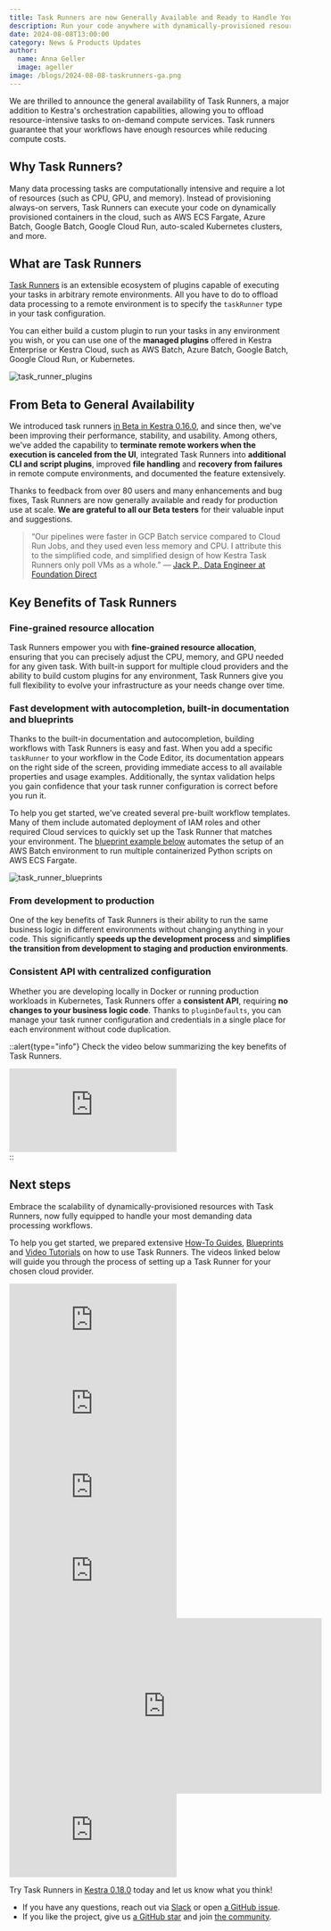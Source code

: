 ```yaml
---
title: Task Runners are now Generally Available and Ready to Handle Your Most Demanding Workflows
description: Run your code anywhere with dynamically-provisioned resources.
date: 2024-08-08T13:00:00
category: News & Products Updates
author:
  name: Anna Geller
  image: ageller
image: /blogs/2024-08-08-taskrunners-ga.png
---
```


We are thrilled to announce the general availability of Task Runners, a major addition to Kestra's orchestration capabilities, allowing you to offload resource-intensive tasks to on-demand compute services. Task runners guarantee that your workflows have enough resources while reducing compute costs.

## Why Task Runners?

Many data processing tasks are computationally intensive and require a lot of resources (such as CPU, GPU, and memory). Instead of provisioning always-on servers, Task Runners can execute your code on dynamically provisioned containers in the cloud, such as AWS ECS Fargate, Azure Batch, Google Batch, Google Cloud Run, auto-scaled Kubernetes clusters, and more.

## What are Task Runners

[Task Runners](../docs/task-runners/index.md) is an extensible ecosystem of plugins capable of executing your tasks in arbitrary remote environments. All you have to do to offload data processing to a remote environment is to specify the `taskRunner` type in your task configuration.

You can either build a custom plugin to run your tasks in any environment you wish, or you can use one of the **managed plugins** offered in Kestra Enterprise or Kestra Cloud, such as AWS Batch, Azure Batch, Google Batch, Google Cloud Run, or Kubernetes.

![task_runner_plugins](/blogs/2024-08-08-taskrunners-ga/task_runner_plugins.png)

## From Beta to General Availability

We introduced task runners [in Beta in Kestra 0.16.0](./2024-04-12-release-0-16.md), and since then, we've been improving their performance, stability, and usability. Among others, we've added the capability to **terminate remote workers when the execution is canceled from the UI**, integrated Task Runners into **additional CLI and script plugins**, improved **file handling** and **recovery from failures** in remote compute environments, and documented the feature extensively.

Thanks to feedback from over 80 users and many enhancements and bug fixes, Task Runners are now generally available and ready for production use at scale. **We are grateful to all our Beta testers** for their valuable input and suggestions.

> “Our pipelines were faster in GCP Batch service compared to Cloud Run Jobs, and they used even less memory and CPU. I attribute this to the simplified code, and simplified design of how Kestra Task Runners only poll VMs as a whole.” — [Jack P., Data Engineer at Foundation Direct](https://jackskylord.medium.com/kestra-io-powerful-declarative-workflows-1dc79bce0b69)

## Key Benefits of Task Runners

### Fine-grained resource allocation

Task Runners empower you with **fine-grained resource allocation**, ensuring that you can precisely adjust the CPU, memory, and GPU needed for any given task. With built-in support for multiple cloud providers and the ability to build custom plugins for any environment, Task Runners give you full flexibility to evolve your infrastructure as your needs change over time.

### Fast development with autocompletion, built-in documentation and blueprints

Thanks to the built-in documentation and autocompletion, building workflows with Task Runners is easy and fast. When you add a specific `taskRunner` to your workflow in the Code Editor, its documentation appears on the right side of the screen, providing immediate access to all available properties and usage examples. Additionally, the syntax validation helps you gain confidence that your task runner configuration is correct before you run it.

To help you get started, we've created several pre-built workflow templates. Many of them include automated deployment of IAM roles and other required Cloud services to quickly set up the Task Runner that matches your environment. The [blueprint example below](https://kestra.io/blueprints/aws-batch-terraform-git) automates the setup of an AWS Batch environment to run multiple containerized Python scripts on AWS ECS Fargate.

![task_runner_blueprints](/blogs/2024-08-08-taskrunners-ga/task_runner_blueprints.png)

### From development to production

One of the key benefits of Task Runners is their ability to run the same business logic in different environments without changing anything in your code. This significantly **speeds up the development process** and **simplifies the transition from development to staging and production environments**.

### Consistent API with centralized configuration

Whether you are developing locally in Docker or running production workloads in Kubernetes, Task Runners offer a **consistent API**, requiring **no changes to your business logic code**. Thanks to `pluginDefaults`, you can manage your task runner configuration and credentials in a single place for each environment without code duplication.

::alert{type="info"}
Check the video below summarizing the key benefits of Task Runners.

<div class="video-container">
  <iframe src="https://www.youtube.com/embed/edYa8WAMAdQ?si=2vu6XPUUeTQziWNq" title="YouTube video player" frameborder="0" allow="accelerometer; autoplay; clipboard-write; encrypted-media; gyroscope; picture-in-picture; web-share" referrerpolicy="strict-origin-when-cross-origin" allowfullscreen></iframe>
</div>
::

## Next steps

Embrace the scalability of dynamically-provisioned resources with Task Runners, now fully equipped to handle your most demanding data processing workflows.

To help you get started, we prepared extensive [How-To Guides](../docs/15.how-to-guides/index.md), [Blueprints](https://kestra.io/blueprints) and [Video Tutorials](https://www.youtube.com/playlist?list=PLEK3H8YwZn1pbL_nRKDqE3s7J8os_yc31) on how to use Task Runners. The videos linked below will guide you through the process of setting up a Task Runner for your chosen cloud provider.

<div class="video-container">
  <iframe src="https://www.youtube.com/embed/N-Bq-TWqxiw?si=2u4_xmm2vLivKLPO" title="YouTube video player" frameborder="0" allow="accelerometer; autoplay; clipboard-write; encrypted-media; gyroscope; picture-in-picture; web-share" referrerpolicy="strict-origin-when-cross-origin" allowfullscreen></iframe>
</div>

<div class="video-container">
  <iframe src="https://www.youtube.com/embed/U2TzypTbpI8?si=64eTuk-QhnGVU_3s" title="YouTube video player" frameborder="0" allow="accelerometer; autoplay; clipboard-write; encrypted-media; gyroscope; picture-in-picture; web-share" referrerpolicy="strict-origin-when-cross-origin" allowfullscreen></iframe>
</div>

<div class="video-container">
  <iframe src="https://www.youtube.com/embed/nHzgPFbXIxY?si=TPh03i4XmRHNeW-b" title="YouTube video player" frameborder="0" allow="accelerometer; autoplay; clipboard-write; encrypted-media; gyroscope; picture-in-picture; web-share" referrerpolicy="strict-origin-when-cross-origin" allowfullscreen></iframe>
</div>

<div class="video-container">
  <iframe src="https://www.youtube.com/embed/kk084vVyZDM?si=TF7SqVaDUrwSX4uy" title="YouTube video player" frameborder="0" allow="accelerometer; autoplay; clipboard-write; encrypted-media; gyroscope; picture-in-picture; web-share" referrerpolicy="strict-origin-when-cross-origin" allowfullscreen></iframe>
</div>

<div class="video-container">
  <iframe width="560" height="315" src="https://www.youtube.com/embed/pxN8sCreUAA?si=u5nEZG2TrklFef8a" title="YouTube video player" frameborder="0" allow="accelerometer; autoplay; clipboard-write; encrypted-media; gyroscope; picture-in-picture; web-share" referrerpolicy="strict-origin-when-cross-origin" allowfullscreen></iframe>
</div>

<div class="video-container">
  <iframe src="https://www.youtube.com/embed/CC_CnH74qnk?si=_Pq-GBV2UadYlKxE" title="YouTube video player" frameborder="0" allow="accelerometer; autoplay; clipboard-write; encrypted-media; gyroscope; picture-in-picture; web-share" referrerpolicy="strict-origin-when-cross-origin" allowfullscreen></iframe>
</div>

Try Task Runners in [Kestra 0.18.0](/docs/getting-started/quickstart) today and let us know what you think!

- If you have any questions, reach out via [Slack](https://kestra.io/slack) or open [a GitHub issue](https://github.com/kestra-io/kestra).
- If you like the project, give us [a GitHub star](https://github.com/kestra-io/kestra) and join [the community](https://kestra.io/slack).

